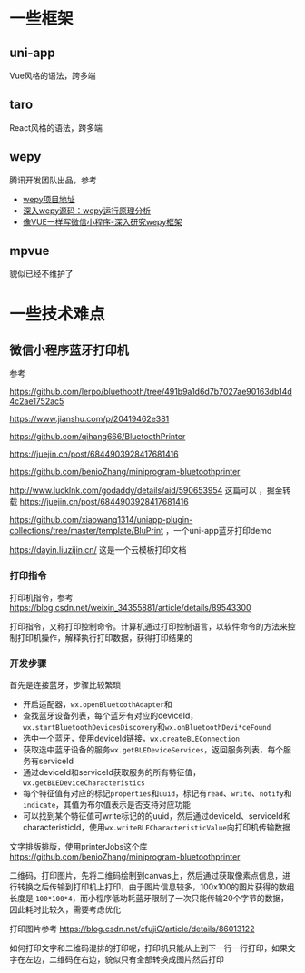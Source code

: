 
一些框架
===
## uni-app

Vue风格的语法，跨多端

## taro
React风格的语法，跨多端

## wepy

腾讯开发团队出品，参考
* [wepy项目地址](https://github.com/Tencent/wepy)
* [深入wepy源码：wepy运行原理分析](https://juejin.im/post/5b02358b6fb9a07a9e4d840b)
* [像VUE一样写微信小程序-深入研究wepy框架](https://www.cnblogs.com/zhuanzhuanfe/archive/2017/08/22/7412536.html)

## mpvue

貌似已经不维护了


一些技术难点
===

## 微信小程序蓝牙打印机

参考

https://github.com/lerpo/bluethooth/tree/491b9a1d6d7b7027ae90163db14d4c2ae1752ac5

https://www.jianshu.com/p/20419462e381

https://github.com/qihang666/BluetoothPrinter



https://juejin.cn/post/6844903928417681416

https://github.com/benioZhang/miniprogram-bluetoothprinter


http://www.lucklnk.com/godaddy/details/aid/590653954 这篇可以  ，掘金转载 https://juejin.cn/post/6844903928417681416

https://github.com/xiaowang1314/uniapp-plugin-collections/tree/master/template/BluPrint ，一个uni-app蓝牙打印demo


https://dayin.liuzijin.cn/ 这是一个云模板打印文档
### 打印指令

打印机指令，参考 https://blog.csdn.net/weixin_34355881/article/details/89543300

打印指令，又称打印控制命令。计算机通过打印控制语言，以软件命令的方法来控制打印机操作，解释执行打印数据，获得打印结果的

### 开发步骤

首先是连接蓝牙，步骤比较繁琐
* 开启适配器，`wx.openBluetoothAdapter`和
* 查找蓝牙设备列表，每个蓝牙有对应的deviceId，`wx.startBluetoothDevicesDiscovery`和`wx.onBluetoothDevi*ceFound`
* 选中一个蓝牙，使用deviceId链接，`wx.createBLEConnection`
* 获取选中蓝牙设备的服务`wx.getBLEDeviceServices`，返回服务列表，每个服务有serviceId
* 通过deviceId和serviceId获取服务的所有特征值，`wx.getBLEDeviceCharacteristics`
* 每个特征值有对应的标记`properties`和`uuid`，标记有`read`、`write`、`notify`和`indicate`，其值为布尔值表示是否支持对应功能
* 可以找到某个特征值可write标记的的uuid，然后通过deviceId、serviceId和 characteristicId，使用`wx.writeBLECharacteristicValue`向打印机传输数据

文字排版排版，使用printerJobs这个库 https://github.com/benioZhang/miniprogram-bluetoothprinter

二维码，打印图片，先将二维码绘制到canvas上，然后通过获取像素点信息，进行转换之后传输到打印机上打印，由于图片信息较多，100x100的图片获得的数组长度是 `100*100*4`，而小程序低功耗蓝牙限制了一次只能传输20个字节的数据，因此耗时比较久，需要考虑优化

打印图片参考 https://blog.csdn.net/cfujiC/article/details/86013122

如何打印文字和二维码混排的打印呢，打印机只能从上到下一行一行打印，如果文字在左边，二维码在右边，貌似只有全部转换成图片然后打印